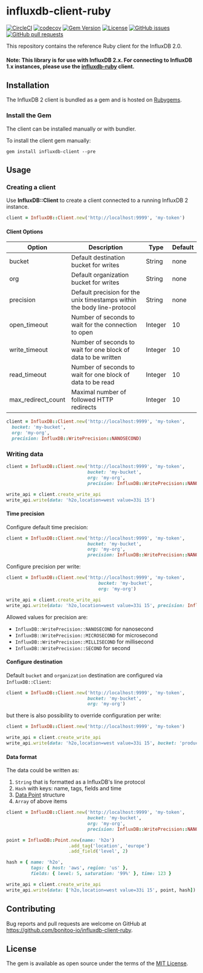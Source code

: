 # influxdb-client-ruby

[![CircleCI](https://circleci.com/gh/bonitoo-io/influxdb-client-ruby.svg?style=svg)](https://circleci.com/gh/bonitoo-io/influxdb-client-ruby)
[![codecov](https://codecov.io/gh/bonitoo-io/influxdb-client-ruby/branch/master/graph/badge.svg)](https://codecov.io/gh/bonitoo-io/influxdb-client-ruby)
[![Gem Version](https://badge.fury.io/rb/influxdb_client.svg)](https://badge.fury.io/rb/influxdb_client)
[![License](https://img.shields.io/github/license/bonitoo-io/influxdb-client-ruby.svg)](https://github.com/bonitoo-io/influxdb-client-ruby/blob/master/LICENSE)
[![GitHub issues](https://img.shields.io/github/issues-raw/bonitoo-io/influxdb-client-ruby.svg)](https://github.com/bonitoo-io/influxdb-client-ruby/issues)
[![GitHub pull requests](https://img.shields.io/github/issues-pr-raw/bonitoo-io/influxdb-client-ruby.svg)](https://github.com/bonitoo-io/influxdb-client-ruby/pulls)

This repository contains the reference Ruby client for the InfluxDB 2.0.

#### Note: This library is for use with InfluxDB 2.x. For connecting to InfluxDB 1.x instances, please use the [influxdb-ruby](https://github.com/influxdata/influxdb-ruby) client.

## Installation

The InfluxDB 2 client is bundled as a gem and is hosted on [Rubygems](https://rubygems.org/gems/mongo).

### Install the Gem

The client can be installed manually or with bundler.

To install the client gem manually:

```
gem install influxdb-client --pre
```

## Usage

### Creating a client

Use **InfluxDB::Client** to create a client connected to a running InfluxDB 2 instance.

```ruby
client = InfluxDB::Client.new('http://localhost:9999', 'my-token')
```

#### Client Options

| Option | Description | Type | Default |
|---|---|---|---|
| bucket | Default destination bucket for writes | String | none |
| org | Default organization bucket for writes | String | none |
| precision | Default precision for the unix timestamps within the body line-protocol | String | none |
| open_timeout | Number of seconds to wait for the connection to open | Integer | 10 |
| write_timeout | Number of seconds to wait for one block of data to be written | Integer | 10 |
| read_timeout | Number of seconds to wait for one block of data to be read | Integer | 10 |
| max_redirect_count | Maximal number of followed HTTP redirects | Integer | 10 |

```ruby
client = InfluxDB::Client.new('http://localhost:9999', 'my-token', 
  bucket: 'my-bucket', 
  org: 'my-org', 
  precision: InfluxDB::WritePrecision::NANOSECOND)
```

### Writing data

```ruby
client = InfluxDB::Client.new('http://localhost:9999', 'my-token',
                              bucket: 'my-bucket',
                              org: 'my-org',
                              precision: InfluxDB::WritePrecision::NANOSECOND)

write_api = client.create_write_api
write_api.write(data: 'h2o,location=west value=33i 15')
```

#### Time precision

Configure default time precision:
```ruby
client = InfluxDB::Client.new('http://localhost:9999', 'my-token',
                              bucket: 'my-bucket',
                              org: 'my-org',
                              precision: InfluxDB::WritePrecision::NANOSECOND)
```

Configure precision per write:
```ruby
client = InfluxDB::Client.new('http://localhost:9999', 'my-token',
                                  bucket: 'my-bucket',
                                  org: 'my-org')

write_api = client.create_write_api
write_api.write(data: 'h2o,location=west value=33i 15', precision: InfluxDB::WritePrecision::SECOND)
```

Allowed values for precision are:
- `InfluxDB::WritePrecision::NANOSECOND` for nanosecond
- `InfluxDB::WritePrecision::MICROSECOND` for microsecond
- `InfluxDB::WritePrecision::MILLISECOND` for millisecond
- `InfluxDB::WritePrecision::SECOND` for second

#### Configure destination

Default `bucket` and `organization` destination are configured via `InfluxDB::Client`:
```ruby
client = InfluxDB::Client.new('http://localhost:9999', 'my-token',
                              bucket: 'my-bucket',
                              org: 'my-org')
```

but there is also possibility to override configuration per write:
 
```ruby
client = InfluxDB::Client.new('http://localhost:9999', 'my-token')

write_api = client.create_write_api
write_api.write(data: 'h2o,location=west value=33i 15', bucket: 'production-data', org: 'customer-1')
```

#### Data format

The data could be written as:

1. `String` that is formatted as a InfluxDB's line protocol
1. `Hash` with keys: name, tags, fields and time
1. [Data Point](https://github.com/bonitoo-io/influxdb-client-ruby/blob/master/lib/influxdb/client/point.rb#L28) structure
1. `Array` of above items

```ruby
client = InfluxDB::Client.new('http://localhost:9999', 'my-token',
                              bucket: 'my-bucket',
                              org: 'my-org',
                              precision: InfluxDB::WritePrecision::NANOSECOND)

point = InfluxDB::Point.new(name: 'h2o')
                       .add_tag('location', 'europe')
                       .add_field('level', 2)

hash = { name: 'h2o',
         tags: { host: 'aws', region: 'us' },
         fields: { level: 5, saturation: '99%' }, time: 123 }

write_api = client.create_write_api
write_api.write(data: ['h2o,location=west value=33i 15', point, hash])
```

## Contributing

Bug reports and pull requests are welcome on GitHub at https://github.com/bonitoo-io/influxdb-client-ruby.

## License

The gem is available as open source under the terms of the [MIT License](https://opensource.org/licenses/MIT).
